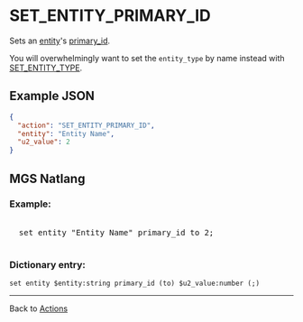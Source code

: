 # SET_ENTITY_PRIMARY_ID

Sets an [entity](../entities)'s [primary_id](../entities/entity_properties).

You will overwhelmingly want to set the `entity_type` by name instead with [SET_ENTITY_TYPE](../actions/SET_ENTITY_TYPE).

## Example JSON

```json
{
  "action": "SET_ENTITY_PRIMARY_ID",
  "entity": "Entity Name",
  "u2_value": 2
}
```

## MGS Natlang

### Example:

<pre class="HyperMD-codeblock mgs">

  <span class="verb">set</span> <span class="sigil">entity</span> <span class="string">"Entity Name"</span> <span class="target">primary_id</span> <span class="operator">to</span> <span class="number">2</span><span class="terminator">;</span>

</pre>

### Dictionary entry:

```
set entity $entity:string primary_id (to) $u2_value:number (;)
```

---

Back to [Actions](../actions)
